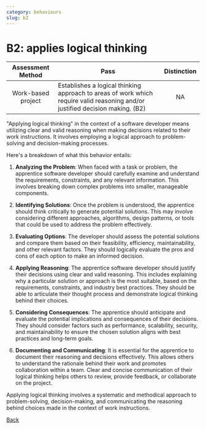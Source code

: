 ```yaml
---
category: behaviours
slug: b2
---
```


# B2: applies logical thinking

<!-- prettier-ignore -->
| Assessment Method | Pass | Distinction |
| :---: | --- | :---: |
| Work-based project | Establishes a logical thinking approach to areas of work which require valid reasoning and/or justified decision making. (B2) | NA |

"Applying logical thinking" in the context of a software developer means
utilizing clear and valid reasoning when making decisions related to their work
instructions. It involves employing a logical approach to problem-solving and
decision-making processes.

Here's a breakdown of what this behavior entails:

1. **Analyzing the Problem**: When faced with a task or problem, the apprentice
   software developer should carefully examine and understand the requirements,
   constraints, and any relevant information. This involves breaking down
   complex problems into smaller, manageable components.

2. **Identifying Solutions**: Once the problem is understood, the apprentice
   should think critically to generate potential solutions. This may involve
   considering different approaches, algorithms, design patterns, or tools that
   could be used to address the problem effectively.

3. **Evaluating Options**: The developer should assess the potential solutions
   and compare them based on their feasibility, efficiency, maintainability, and
   other relevant factors. They should logically evaluate the pros and cons of
   each option to make an informed decision.

4. **Applying Reasoning**: The apprentice software developer should justify
   their decisions using clear and valid reasoning. This includes explaining why
   a particular solution or approach is the most suitable, based on the
   requirements, constraints, and industry best practices. They should be able
   to articulate their thought process and demonstrate logical thinking behind
   their choices.

5. **Considering Consequences**: The apprentice should anticipate and evaluate
   the potential implications and consequences of their decisions. They should
   consider factors such as performance, scalability, security, and
   maintainability to ensure the chosen solution aligns with best practices and
   long-term goals.

6. **Documenting and Communicating**: It is essential for the apprentice to
   document their reasoning and decisions effectively. This allows others to
   understand the rationale behind their work and promotes collaboration within
   a team. Clear and concise communication of their logical thinking helps
   others to review, provide feedback, or collaborate on the project.

Applying logical thinking involves a systematic and methodical approach to
problem-solving, decision-making, and communicating the reasoning behind choices
made in the context of work instructions.

[Back](../README.md)
